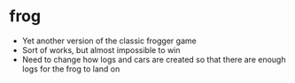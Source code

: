 # frog

* Yet another version of the classic frogger game
* Sort of works, but almost impossible to win
* Need to change how logs and cars are created so that there are enough logs for the frog to land on